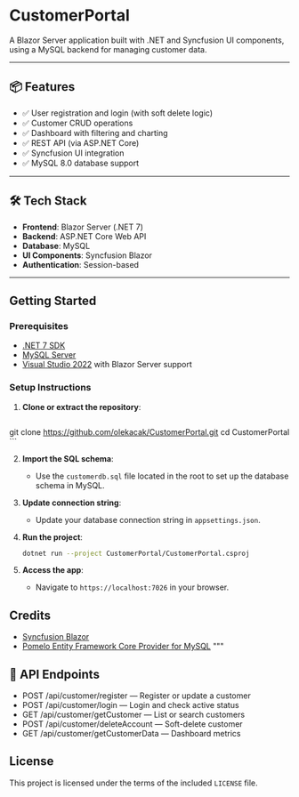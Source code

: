 # CustomerPortal

A Blazor Server application built with .NET and Syncfusion UI components, using a MySQL backend for managing customer data.

---

## 📦 Features

- ✅ User registration and login (with soft delete logic)
- ✅ Customer CRUD operations
- ✅ Dashboard with filtering and charting
- ✅ REST API (via ASP.NET Core)
- ✅ Syncfusion UI integration
- ✅ MySQL 8.0 database support

---

## 🛠️ Tech Stack

- **Frontend**: Blazor Server (.NET 7)
- **Backend**: ASP.NET Core Web API
- **Database**: MySQL
- **UI Components**: Syncfusion Blazor
- **Authentication**: Session-based

---

## Getting Started

### Prerequisites

- [.NET 7 SDK](https://dotnet.microsoft.com/download)
- [MySQL Server](https://www.mysql.com/)
- [Visual Studio 2022](https://visualstudio.microsoft.com/) with Blazor Server support

### Setup Instructions

1. **Clone or extract the repository**:
    ```bash
git clone https://github.com/olekacak/CustomerPortal.git
cd CustomerPortal
    ```

2. **Import the SQL schema**:
    - Use the `customerdb.sql` file located in the root to set up the database schema in MySQL.

3. **Update connection string**:
    - Update your database connection string in `appsettings.json`.

4. **Run the project**:
    ```bash
    dotnet run --project CustomerPortal/CustomerPortal.csproj
    ```

5. **Access the app**:
    - Navigate to `https://localhost:7026` in your browser.


## Credits

- [Syncfusion Blazor](https://www.syncfusion.com/blazor-components)
- [Pomelo Entity Framework Core Provider for MySQL](https://github.com/PomeloFoundation/Pomelo.EntityFrameworkCore.MySql)
"""

## 🧪 API Endpoints
- POST /api/customer/register — Register or update a customer
- POST /api/customer/login — Login and check active status
- GET /api/customer/getCustomer — List or search customers
- POST /api/customer/deleteAccount — Soft-delete customer
- GET /api/customer/getCustomerData — Dashboard metrics

## License

This project is licensed under the terms of the included `LICENSE` file.
